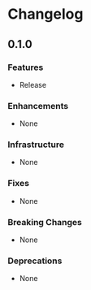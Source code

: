 # Changelog

## 0.1.0

### Features

- Release

### Enhancements

- None

### Infrastructure

- None

### Fixes

- None

### Breaking Changes

- None

### Deprecations

- None

